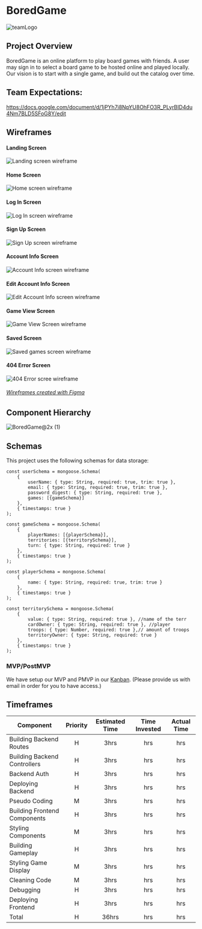 # BoredGame

![teamLogo](https://user-images.githubusercontent.com/92563217/152058492-73ba23ce-847c-48a7-aa98-03fcd1424eed.jpg)


## Project Overview

BoredGame is an online platform to play board games with friends. A user may sign in to select a board game to be hosted online and played locally. Our vision is to start with a single game, and build out the catalog over time. 


## Team Expectations:
https://docs.google.com/document/d/1jPYh7i8NpYU8OhFO3R_PLyrBID4du4Nm7BLD5SFoG8Y/edit
## Wireframes
#### Landing Screen
![Landing screen wireframe](./.github/img/Landing.png)

#### Home Screen
![Home screen wireframe](./.github/img/Home.png)

#### Log In Screen
![Log In screen wireframe](./.github/img/Login.png)

#### Sign Up Screen
![Sign Up screen wireframe](./.github/img/Signup.png)

#### Account Info Screen
![Account Info screen wireframe](./.github/img/AccountInfo.png)

#### Edit Account Info Screen
![Edit Account Info screen wireframe](./.github/img/EditAccountInfo.png)

#### Game View Screen
![Game View Screen wireframe](./.github/img/GameView.png)

#### Saved Screen
![Saved games screen wireframe](./.github/img/Saved.png)

#### 404 Error Screen
![404 Error scree wireframe](./.github/img/404Page.png)

###### [Wireframes created with Figma](https://www.figma.com/)

## Component Hierarchy
![BoredGame@2x (1)](https://user-images.githubusercontent.com/93221807/152036555-acfe1fd7-089b-44b7-b455-34cb297c6c6e.png)

## Schemas
This project uses the following schemas for data storage:
```
const userSchema = mongoose.Schema(
    {
        userName: { type: String, required: true, trim: true },
        email: { type: String, required: true, trim: true },
        password_digest: { type: String, required: true },
        games: [{gameSchema}]
    },
    { timestamps: true }      
);

const gameSchema = mongoose.Schema(
    {
        playerNames: [{playerSchema}],
	    territories: [{territorySchema}],
        turn: { type: String, required: true }
    },
    { timestamps: true }
);

const playerSchema = mongoose.Schema(
    {
        name: { type: String, required: true, trim: true }
    },
    { timestamps: true }
);

const territorySchema = mongoose.Schema(
    {
        value: { type: String, required: true }, //name of the terr
        cardOwner: { type: String, required: true }, //player
        troops: { type: Number, required: true },// amount of troops
        territoryOwner: { type: String, required: true }
    },
    { timestamps: true }
);
```

### MVP/PostMVP
We have setup our MVP and PMVP in our [Kanban](https://kanbanflow.com/board/WM5JWRc). 
(Please provide us with email in order for you to have access.)


## Timeframes

| Component | Priority | Estimated Time | Time Invested | Actual Time |
| --- | :---: |  :---: | :---: | :---: |
| Building Backend Routes| H | 3hrs| hrs | hrs |
| Building Backend Controllers| H | 3hrs| hrs | hrs |
| Backend Auth | H | 3hrs| hrs | hrs |
| Deploying Backend| H | 3hrs| hrs | hrs |
| Pseudo Coding | M | 3hrs| hrs | hrs |
| Building Frontend Components | H | 3hrs| hrs | hrs |
| Styling Components | M | 3hrs| hrs | hrs |
| Building Gameplay | H | 3hrs| hrs | hrs |
| Styling Game Display | M | 3hrs| hrs | hrs |
| Cleaning Code | M | 3hrs| hrs | hrs |
| Debugging | H | 3hrs| hrs | hrs |
| Deploying Frontend| H | 3hrs| hrs | hrs |
| Total | H | 36hrs| hrs | hrs |
